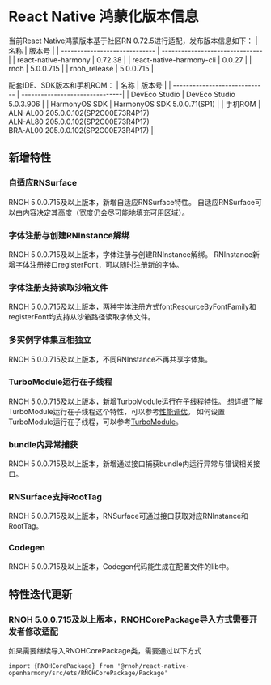 # React Native 鸿蒙化版本信息
当前React Native鸿蒙版本基于社区RN 0.72.5进行适配，发布版本信息如下：
| 名称                          | 版本号                            |
| ----------------------------- | -------------------------------|
| react-native-harmony        | 0.72.38 |
| react-native-harmony-cli    | 0.0.27 |
| rnoh                          | 5.0.0.715 |
| rnoh_release                  | 5.0.0.715 |

配套IDE、SDK版本和手机ROM：
| 名称                          | 版本号                            |
| ----------------------------- | -------------------------------|
| DevEco Studio     | DevEco Studio 5.0.3.906 |
| HarmonyOS SDK     | HarmonyOS SDK 5.0.0.71(SP1) |
| 手机ROM           | ALN-AL00 205.0.0.102(SP2C00E73R4P17) <br> ALN-AL80 205.0.0.102(SP2C00E73R4P17) <br> BRA-AL00 205.0.0.102(SP2C00E73R4P17) |

## 新增特性

### 自适应RNSurface

RNOH 5.0.0.715及以上版本，新增自适应RNSurface特性。
自适应RNSurface可以由内容决定其高度（宽度仍会尽可能地填充可用区域）。

### 字体注册与创建RNInstance解绑

RNOH 5.0.0.715及以上版本，字体注册与创建RNInstance解绑。
RNInstance新增字体注册接口registerFont，可以随时注册新的字体。

### 字体注册支持读取沙箱文件

RNOH 5.0.0.715及以上版本，两种字体注册方式fontResourceByFontFamily和registerFont均支持从沙箱路径读取字体文件。

### 多实例字体集互相独立

RNOH 5.0.0.715及以上版本，不同RNInstance不再共享字体集。

### TurboModule运行在子线程

RNOH 5.0.0.715及以上版本，新增TurboModule运行在子线程特性。
想详细了解TurboModule运行在子线程这个特性，可以参考[性能调优](../性能调优.md)。
如何设置TurboModule运行在子线程，可以参考[TurboModule](../TurboModule.md)。

### bundle内异常捕获

RNOH 5.0.0.715及以上版本，新增通过接口捕获bundle内运行异常与错误相关接口。

### RNSurface支持RootTag

RNOH 5.0.0.715及以上版本，RNSurface可通过接口获取对应RNInstance和RootTag。

### Codegen

RNOH 5.0.0.715及以上版本，Codegen代码能生成在配置文件的lib中。

## 特性迭代更新

### RNOH 5.0.0.715及以上版本，RNOHCorePackage导入方式需要开发者修改适配
如果需要继续导入RNOHCorePackage类，需要通过以下方式
```
import {RNOHCorePackage} from '@rnoh/react-native-openharmony/src/ets/RNOHCorePackage/Package'
```

